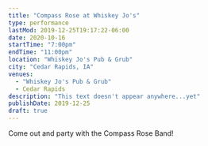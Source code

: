 ```yaml
---
title: "Compass Rose at Whiskey Jo's"
type: performance
lastMod: 2019-12-25T19:17:22-06:00
date: 2020-10-16
startTime: "7:00pm"
endTime: "11:00pm"
location: "Whiskey Jo's Pub & Grub"
city: "Cedar Rapids, IA"
venues:
  - "Whiskey Jo's Pub & Grub"
  - Cedar Rapids
description: "This text doesn't appear anywhere...yet"
publishDate: 2019-12-25
draft: true
---
```


Come out and party with the Compass Rose Band!
